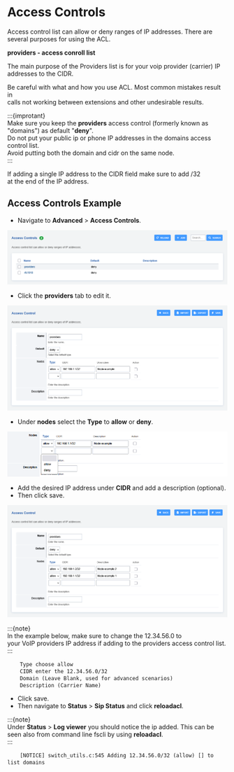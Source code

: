 # Access Controls

Access control list can allow or deny ranges of IP addresses. There are
several purposes for using the ACL.

**providers - access conroll list**

The main purpose of the Providers list is for your voip provider (carrier) IP addresses 
to the CIDR.

Be careful with what and how you use ACL. Most common mistakes result in    
calls not working between extensions and other undesirable results.   

:::{improtant}   
Make sure you keep the **providers** access control (formerly known as   
"domains") as default "**deny**".   
Do not put your public ip or phone IP addresses in the domains access control list.   
Avoid putting both the domain and cidr on the same node.   
:::   

If adding a single IP address to the CIDR field make sure to add /32   
at the end of the IP address.   

## Access Controls Example

- Navigate to **Advanced** > **Access Controls**.

![image](../_static/images/advanced/access_controls/fusionpbx_access_controls1.png)

- Click the **providers** tab to edit it.

![image](../_static/images/advanced/access_controls/fusionpbx_access_controls2.png)

- Under **nodes** select the **Type** to **allow** or **deny**.

![image](../_static/images/advanced/access_controls/fusionpbx_access_controls3.png)

- Add the desired IP address under **CIDR** and add a description (optional).
- Then click save. 

![image](../_static/images/advanced/access_controls/fusionpbx_access_controls4.png)

:::{note}   
In the example below, make sure to change the 12.34.56.0 to   
your VoIP providers IP address if adding to the providers access control list.   
:::   

```
    Type choose allow
    CIDR enter the 12.34.56.0/32
    Domain (Leave Blank, used for advanced scenarios)
    Description (Carrier Name)
```

- Click save.
- Then navigate to **Status** > **Sip Status** and click **reloadacl**.

:::{note}   
Under **Status** > **Log viewer** you should notice the ip added. This can be   
seen also from command line fscli by using **reloadacl**.   
:::

```
    [NOTICE] switch_utils.c:545 Adding 12.34.56.0/32 (allow) [] to list domains
```
